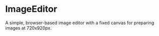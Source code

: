 # ImageEditor
A simple, browser-based image editor with a fixed canvas for preparing images at 720x920px.
